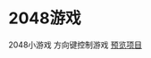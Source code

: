 # 2048游戏
2048小游戏
方向键控制游戏
[预览项目](https://calamus0427.github.io/pages/myProject/game/2048/index.html)

